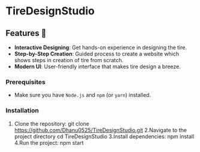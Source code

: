 # TireDesignStudio
## Features 🌟

- **Interactive Designing**: Get hands-on experience in designing the tire.
- **Step-by-Step Creation**: Guided process to create a website which shows steps in creation of  tire from 
    scratch.
- **Modern UI**: User-friendly interface that makes tire design a breeze.
### Prerequisites

- Make sure you have `Node.js` and `npm` (or `yarn`) installed.

### Installation

1. Clone the repository:
   git clone https://github.com/Dhanu0525/TireDesignStudio.git
2.Navigate to the project directory
   cd TireDesignStudio
3.Install dependencies:
   npm install
4.Run the project:
  npm start
 
